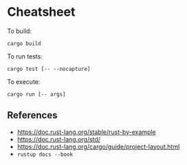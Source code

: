 # Cheatsheet

To build:

    cargo build

To run tests:

    cargo test [-- --nocapture]

To execute:

    cargo run [-- args]


## References

- https://doc.rust-lang.org/stable/rust-by-example
- https://doc.rust-lang.org/std/
- https://doc.rust-lang.org/cargo/guide/project-layout.html 
- `rustup docs --book`
